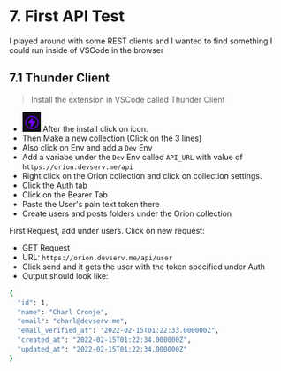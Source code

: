 # 7. First API Test

I played around with some REST clients and I wanted to find something I could run inside of VSCode in the browser

## 7.1 Thunder Client

> Install the extension in VSCode called Thunder Client

- ![ThunderClient](firsTest/thunderClientIcon.png) After the install click on icon.
- Then Make a new collection (Click on the 3 lines)
- Also click on Env and add a `Dev` Env
- Add a variabe under the `Dev` Env called `API_URL` with value of `https://orion.devserv.me/api`
- Right click on the Orion collection and click on collection settings.
- Click the Auth tab
- Click on the Bearer Tab
- Paste the User's pain text token there
- Create users and posts folders under the Orion collection

First Request, add under users. Click on new request:

- GET Request
- URL: `https://orion.devserv.me/api/user`
- Click send and it gets the user with the token specified under Auth
- Output should look like:

```sh
{
  "id": 1,
  "name": "Charl Cronje",
  "email": "charl@devserv.me",
  "email_verified_at": "2022-02-15T01:22:33.000000Z",
  "created_at": "2022-02-15T01:22:34.000000Z",
  "updated_at": "2022-02-15T01:22:34.000000Z"
}
```

